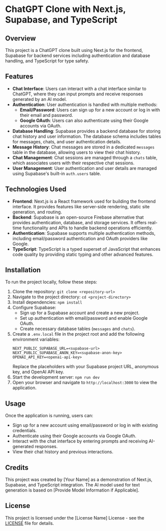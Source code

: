 # ChatGPT Clone with Next.js, Supabase, and TypeScript

## Overview

This project is a ChatGPT clone built using Next.js for the frontend, Supabase for backend services including authentication and database handling, and TypeScript for type safety.

## Features

- **Chat Interface**: Users can interact with a chat interface similar to ChatGPT, where they can input prompts and receive responses generated by an AI model.
- **Authentication**: User authentication is handled with multiple methods:
  - **Email/Password**: Users can sign up for a new account or log in with their email and password.
  - **Google OAuth**: Users can also authenticate using their Google accounts via OAuth.
- **Database Handling**: Supabase provides a backend database for storing chat history and user information. The database schema includes tables for messages, chats, and user authentication details.
- **Message History**: Chat messages are stored in a dedicated `messages` table in the database, allowing users to view their chat history.
- **Chat Management**: Chat sessions are managed through a `chats` table, which associates users with their respective chat sessions.
- **User Management**: User authentication and user details are managed using Supabase's built-in `auth.users` table.

## Technologies Used

- **Frontend**: Next.js is a React framework used for building the frontend interface. It provides features like server-side rendering, static site generation, and routing.
- **Backend**: Supabase is an open-source Firebase alternative that provides authentication, database, and storage services. It offers real-time functionality and APIs to handle backend operations efficiently.
- **Authentication**: Supabase supports multiple authentication methods, including email/password authentication and OAuth providers like Google.
- **TypeScript**: TypeScript is a typed superset of JavaScript that enhances code quality by providing static typing and other advanced features.

## Installation

To run the project locally, follow these steps:

1. Clone the repository: `git clone <repository-url>`
2. Navigate to the project directory: `cd <project-directory>`
3. Install dependencies: `npm install`
4. Configure Supabase:
   - Sign up for a Supabase account and create a new project.
   - Set up authentication with email/password and enable Google OAuth.
   - Create necessary database tables (`messages` and `chats`).
5. Create a `.env.local` file in the project root and add the following environment variables:
   ```env
   NEXT_PUBLIC_SUPABASE_URL=<supabase-url>
   NEXT_PUBLIC_SUPABASE_ANON_KEY=<supabase-anon-key>
   OPENAI_API_KEY=<openai-api-key>
   ```
   Replace the placeholders with your Supabase project URL, anonymous key, and OpenAI API key.
5. Start the development server: `npm run dev`
6. Open your browser and navigate to `http://localhost:3000` to view the application.

## Usage

Once the application is running, users can:

- Sign up for a new account using email/password or log in with existing credentials.
- Authenticate using their Google accounts via Google OAuth.
- Interact with the chat interface by entering prompts and receiving AI-generated responses.
- View their chat history and previous interactions.

## Credits

This project was created by [Your Name] as a demonstration of Next.js, Supabase, and TypeScript integration. The AI model used for text generation is based on [Provide Model Information if Applicable].

## License

This project is licensed under the [License Name] License - see the [LICENSE](LICENSE) file for details.